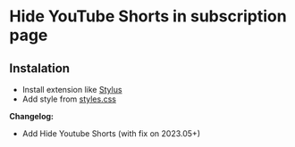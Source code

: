# Hide YouTube Shorts in subscription page

## Instalation

- Install extension like [Stylus](https://github.com/openstyles/stylus)
- Add style from [styles.css](./styles.css)

**Changelog:**

- Add Hide Youtube Shorts (with fix on 2023.05+)